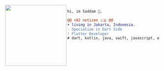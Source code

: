 <img align="left" height="200" src="https://media4.giphy.com/media/l41Ygr7sR5limRkek/giphy.gif?cid=ecf05e47omgwu58eivtnfwh7818dz4ytyrdia5uqen4p59fj&rid=giphy.gif"/>

```diff
hi, im Saddam 🗿.

@@ +62 netizen 🇮🇩 @@
+ living in Jakarta, Indonesia.
- Specialize in Dart Side 
! Flutter Developer
# dart, kotlin, java, swift, javascript, etc.


```
